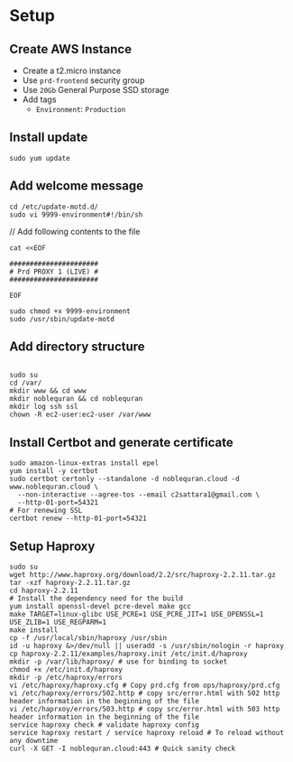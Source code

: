 # Setup

## Create AWS Instance
- Create a t2.micro instance
- Use `prd-frontend` security group
- Use `20Gb` General Purpose SSD storage
- Add tags
  - `Environment`: `Production`

## Install update
`sudo yum update`

## Add welcome message

```
cd /etc/update-motd.d/
sudo vi 9999-environment#!/bin/sh
```

// Add following contents to the file
```
cat <<EOF

######################
# Prd PROXY 1 (LIVE) #
######################

EOF
```

```
sudo chmod +x 9999-environment
sudo /usr/sbin/update-motd
```

## Add directory structure

```

sudo su
cd /var/
mkdir www && cd www
mkdir noblequran && cd noblequran
mkdir log ssh ssl
chown -R ec2-user:ec2-user /var/www
```

## Install Certbot and generate certificate

```
sudo amazon-linux-extras install epel
yum install -y certbot
sudo certbot certonly --standalone -d noblequran.cloud -d www.noblequran.cloud \
  --non-interactive --agree-tos --email c2sattara1@gmail.com \
  --http-01-port=54321
# For renewing SSL
certbot renew --http-01-port=54321
```

## Setup Haproxy

```
sudo su
wget http://www.haproxy.org/download/2.2/src/haproxy-2.2.11.tar.gz
tar -xzf haproxy-2.2.11.tar.gz
cd haproxy-2.2.11
# Install the dependency need for the build
yum install openssl-devel pcre-devel make gcc
make TARGET=linux-glibc USE_PCRE=1 USE_PCRE_JIT=1 USE_OPENSSL=1 USE_ZLIB=1 USE_REGPARM=1
make install
cp -f /usr/local/sbin/haproxy /usr/sbin
id -u haproxy &>/dev/null || useradd -s /usr/sbin/nologin -r haproxy
cp haproxy-2.2.11/examples/haproxy.init /etc/init.d/haproxy
mkdir -p /var/lib/haproxy/ # use for binding to socket
chmod +x /etc/init.d/haproxy
mkdir -p /etc/haproxy/errors
vi /etc/haproxy/haproxy.cfg # Copy prd.cfg from ops/haproxy/prd.cfg
vi /etc/haproxy/errors/502.http # copy src/error.html with 502 http header information in the beginning of the file
vi /etc/haprxoy/errors/503.http # copy src/error.html with 503 http header information in the beginning of the file
service haproxy check # validate haproxy config
service haproxy restart / service haproxy reload # To reload without any downtime
curl -X GET -I noblequran.cloud:443 # Quick sanity check
```
